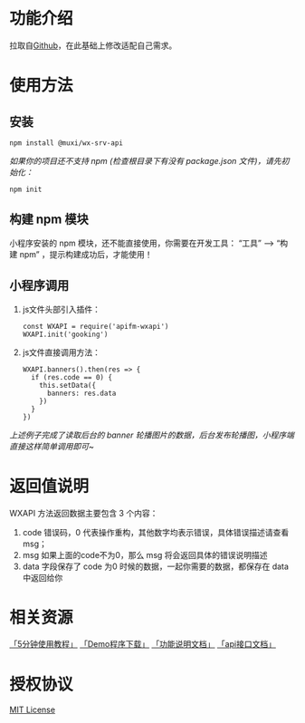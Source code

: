 # 功能介绍

拉取自[Github](https://github.com/gooking/apifm-wxapi)，在此基础上修改适配自己需求。

# 使用方法

## 安装

```
npm install @muxi/wx-srv-api
```

*如果你的项目还不支持 npm (检查根目录下有没有 package.json 文件)，请先初始化：*

```
npm init
```

## 构建 npm 模块

小程序安装的 npm 模块，还不能直接使用，你需要在开发工具： “工具” --> “构建 npm” ，提示构建成功后，才能使用！

## 小程序调用

1. js文件头部引入插件：

    ```
    const WXAPI = require('apifm-wxapi')
    WXAPI.init('gooking')
    ```

2. js文件直接调用方法：

    ```
    WXAPI.banners().then(res => {
      if (res.code == 0) {
        this.setData({
          banners: res.data
        })
      }
    })
    ```

*上述例子完成了读取后台的 banner 轮播图片的数据，后台发布轮播图，小程序端直接这样简单调用即可~*

# 返回值说明

WXAPI 方法返回数据主要包含 3 个内容： 

1. code 错误码，0 代表操作重构，其他数字均表示错误，具体错误描述请查看 msg；
2. msg 如果上面的code不为0，那么 msg 将会返回具体的错误说明描述
3. data 字段保存了 code 为0 时候的数据，一起你需要的数据，都保存在 data 中返回给你

# 相关资源

[「5分钟使用教程」](https://www.yuque.com/apifm/doc/mdldsd)
[「Demo程序下载」](https://github.com/gooking/apifm-wxapi-demo)
[「功能说明文档」](instructions.md)
[「api接口文档」](https://api.it120.cc/doc.html)

# 授权协议

[MIT License](LICENSE)
